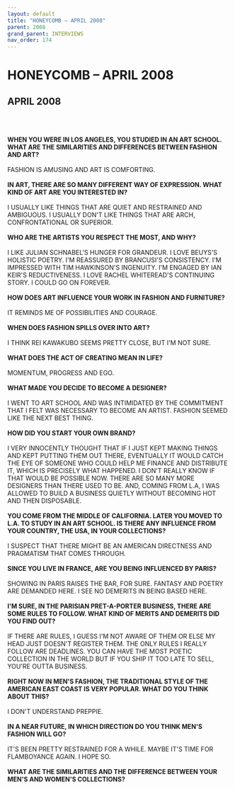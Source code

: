 ```yaml
---
layout: default
title: "HONEYCOMB – APRIL 2008"
parent: 2008
grand_parent: INTERVIEWS
nav_order: 174
---
```


# HONEYCOMB – APRIL 2008
## APRIL 2008

<br><br></p>
<p><b>WHEN YOU WERE IN LOS ANGELES, YOU STUDIED IN AN ART SCHOOL. WHAT ARE THE SIMILARITIES AND DIFFERENCES BETWEEN FASHION AND ART?</b> <br />
<br />
FASHION IS AMUSING AND ART IS COMFORTING. <br />
<br />
<b>IN ART, THERE ARE SO MANY DIFFERENT WAY OF EXPRESSION. WHAT KIND OF ART ARE YOU INTERESTED IN?</b> <br />
<br />
I USUALLY LIKE THINGS THAT ARE QUIET AND RESTRAINED AND AMBIGUOUS. I USUALLY DON'T LIKE THINGS THAT ARE ARCH, CONFRONTATIONAL OR SUPERIOR. <br />
<br />
<b>WHO ARE THE ARTISTS YOU RESPECT THE MOST, AND WHY?</b> <br />
<br />
I LIKE JULIAN SCHNABEL'S HUNGER FOR GRANDEUR. I LOVE BEUYS'S HOLISTIC POETRY. I'M REASSURED BY BRANCUSI'S CONSISTENCY. I'M IMPRESSED WITH TIM HAWKINSON'S INGENUITY. I'M ENGAGED BY IAN KEIR'S REDUCTIVENESS. I LOVE RACHEL WHITEREAD'S CONTINUING STORY. I COULD GO ON FOREVER. <br />
<br />
<b>HOW DOES ART INFLUENCE YOUR WORK IN FASHION AND FURNITURE?</b> <br />
<br />
IT REMINDS ME OF POSSIBILITIES AND COURAGE. <br />
<br />
<b>WHEN DOES FASHION SPILLS OVER INTO ART?</b> <br />
<br />
I THINK REI KAWAKUBO SEEMS PRETTY CLOSE, BUT I'M NOT SURE. <br />
<br />
<b>WHAT DOES THE ACT OF CREATING MEAN IN LIFE?</b> <br />
<br />
MOMENTUM, PROGRESS AND EGO. <br />
<br />
<b>WHAT MADE YOU DECIDE TO BECOME A DESIGNER?</b> <br />
<br />
I WENT TO ART SCHOOL AND WAS INTIMIDATED BY THE COMMITMENT THAT I FELT WAS NECESSARY TO BECOME AN ARTIST. FASHION SEEMED LIKE THE NEXT BEST THING. <br />
<br />
<b>HOW DID YOU START YOUR OWN BRAND?</b> <br />
<br />
I VERY INNOCENTLY THOUGHT THAT IF I JUST KEPT MAKING THINGS AND KEPT PUTTING THEM OUT THERE, EVENTUALLY IT WOULD CATCH THE EYE OF SOMEONE WHO COULD HELP ME FINANCE AND DISTRIBUTE IT, WHICH IS PRECISELY WHAT HAPPENED. I DON'T REALLY KNOW IF THAT WOULD BE POSSIBLE NOW. THERE ARE SO MANY MORE DESIGNERS THAN THERE USED TO BE. AND, COMING FROM L.A, I WAS ALLOWED TO BUILD A BUSINESS QUIETLY WITHOUT BECOMING HOT AND THEN DISPOSABLE. <br />
<br />
<b>YOU COME FROM THE MIDDLE OF CALIFORNIA. LATER YOU MOVED TO L.A. TO STUDY IN AN ART SCHOOL. IS THERE ANY INFLUENCE FROM YOUR COUNTRY, THE USA, IN YOUR COLLECTIONS?</b> <br />
<br />
I SUSPECT THAT THERE MIGHT BE AN AMERICAN DIRECTNESS AND PRAGMATISM THAT COMES THROUGH. <br />
<br />
<b>SINCE YOU LIVE IN FRANCE, ARE YOU BEING INFLUENCED BY PARIS?</b> <br />
<br />
SHOWING IN PARIS RAISES THE BAR, FOR SURE. FANTASY AND POETRY ARE DEMANDED HERE. I SEE NO DEMERITS IN BEING BASED HERE. <br />
<br />
<b>I'M SURE, IN THE PARISIAN PRET-A-PORTER BUSINESS, THERE ARE SOME RULES TO FOLLOW. WHAT KIND OF MERITS AND DEMERITS DID YOU FIND OUT?</b> <br />
<br />
IF THERE ARE RULES, I GUESS I'M NOT AWARE OF THEM OR ELSE MY HEAD JUST DOESN'T REGISTER THEM. THE ONLY RULES I REALLY FOLLOW ARE DEADLINES. YOU CAN HAVE THE MOST POETIC COLLECTION IN THE WORLD BUT IF YOU SHIP IT TOO LATE TO SELL, YOU'RE OUTTA BUSINESS. <br />
<br />
<b>RIGHT NOW IN MEN'S FASHION, THE TRADITIONAL STYLE OF THE AMERICAN EAST COAST IS VERY POPULAR. WHAT DO YOU THINK ABOUT THIS?</b> <br />
<br />
I DON'T UNDERSTAND PREPPIE. <br />
<br />
<b>IN A NEAR FUTURE, IN WHICH DIRECTION DO YOU THINK MEN'S FASHION WILL GO?</b> <br />
<br />
IT'S BEEN PRETTY RESTRAINED FOR A WHILE. MAYBE IT'S TIME FOR FLAMBOYANCE AGAIN. I HOPE SO. <br />
<br />
<b>WHAT ARE THE SIMILARITIES AND THE DIFFERENCE BETWEEN YOUR MEN'S AND WOMEN'S COLLECTIONS?</b> <br />
<br />

